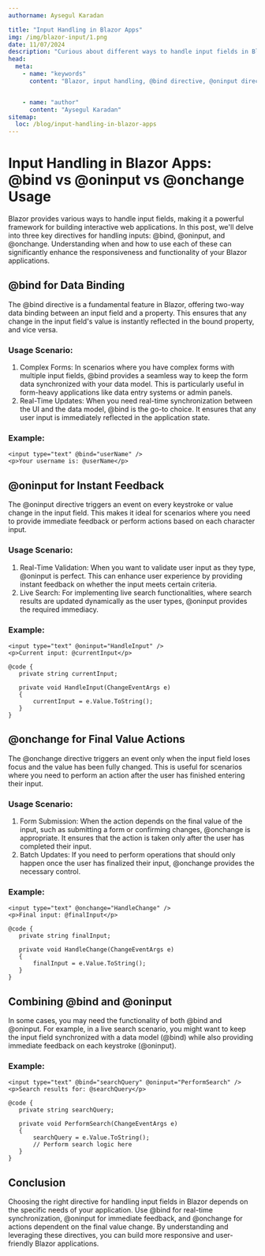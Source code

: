 ```yaml
---
authorname: Aysegul Karadan

title: "Input Handling in Blazor Apps"
img: /img/blazor-input/1.png
date: 11/07/2024
description: "Curious about different ways to handle input fields in Blazor apps? Here’s a look at various usage scenarios and reasons for each! "
head:
  meta:
    - name: "keywords"
      content: "Blazor, input handling, @bind directive, @oninput directive, @onchange directive, Blazor tutorials, Blazor forms, real-time synchronization, immediate feedback, Blazor data binding, Blazor events, frontend development, .NET 8, web development, Ayşegül Karadan, Blazor input events, Blazor input types, Blazor form validation, Blazor component data binding, Blazor dynamic inputs, Blazor event handling, Blazor user input, Blazor input controls, Blazor input components, Blazor data validation, Blazor UI updates, Blazor input binding, Blazor form submission, Blazor user interactions, Blazor input fields, Blazor component updates, Blazor @bind usage, Blazor @oninput usage, Blazor @onchange usage, Blazor real-time data updates, Blazor form handling best practices, Blazor data change tracking, Blazor state management, Blazor event handling examples, Blazor input scenarios, Blazor form interactions, Blazor field validation, Blazor data binding examples, Blazor UI responsiveness, Blazor form design, Blazor real-time feedback, Blazor form controls, Blazor input handling techniques, Blazor dynamic forms, Blazor input behavior, Blazor directive usage, Blazor component binding, Blazor input handling tutorial, Blazor front-end features, Blazor user experience, Blazor UI interactions, Blazor data entry, Blazor input events tutorial, Blazor form event handling, Blazor change events, Blazor form inputs, Blazor input validation examples, Blazor component examples, Blazor event-driven UI, Blazor input updates, Blazor real-time inputs, Blazor validation techniques, Blazor data update methods, Blazor frontend tips, Blazor @bind vs @oninput, Blazor @oninput vs @onchange, Blazor form submission examples, Blazor input changes, Blazor event-driven input handling, Blazor UI responsiveness tips, Blazor data-binding patterns, Blazor input handling methods, Blazor event handling patterns, Blazor form management, Blazor input components examples, Blazor input handling best practices, Blazor form validation tips, Blazor user input handling, Blazor form design tips, Blazor input synchronization, Blazor directive comparison, Blazor frontend design, Blazor real-time interaction examples, Blazor user feedback handling, Blazor input types and uses, Blazor event handling strategies, Blazor form updates, Blazor state management tips, Blazor dynamic input handling, Blazor UI feedback, Blazor input validation best practices, Blazor real-time data binding, Blazor form handling techniques, Blazor data management, Blazor component interactions, Blazor input field validation, Blazor front-end development practices, Blazor form data binding, Blazor UI tips, Blazor user input management, Blazor event handling methods, Blazor data handling strategies, Blazor component updates tips, Blazor form input handling, Blazor directive differences, Blazor input handling in .NET 8, Blazor user experience tips, Blazor input examples, Blazor dynamic data binding, Blazor form responsiveness, Blazor event handling guide, Blazor real-time feedback examples, Blazor UI design techniques, Blazor data-binding best practices, Blazor form data management, Blazor input changes examples, Blazor UI updates techniques, Blazor directive examples, Blazor form and input management, Blazor event-driven design, Blazor user interactions tips, Blazor @bind vs @onchange, Blazor form component interactions, Blazor dynamic input handling examples, Blazor front-end interactions, Blazor input update methods, Blazor UI interaction patterns"


    - name: "author"
      content: "Aysegul Karadan"
sitemap:
  loc: /blog/input-handling-in-blazor-apps
---
```


# Input Handling in Blazor Apps: @bind vs @oninput vs @onchange Usage




<p>
Blazor provides various ways to handle input fields, making it a powerful framework for building interactive web applications. In this post, we'll delve into three key directives for handling inputs: @bind, @oninput, and @onchange. Understanding when and how to use each of these can significantly enhance the responsiveness and functionality of your Blazor applications.</p>

## @bind for Data Binding

The @bind directive is a fundamental feature in Blazor, offering two-way data binding between an input field and a property. This ensures that any change in the input field's value is instantly reflected in the bound property, and vice versa.

### Usage Scenario:


<ol class="list-disc">
 
  <li>Complex Forms: In scenarios where you have complex forms with multiple input fields, @bind provides a seamless way to keep the form data synchronized with your data model. This is particularly useful in form-heavy applications like data entry systems or admin panels.</li>
    <li>Real-Time Updates: When you need real-time synchronization between the UI and the data model, @bind is the go-to choice. It ensures that any user input is immediately reflected in the application state.</li>
</ol>

### Example:


 ```
 <input type="text" @bind="userName" />
<p>Your username is: @userName</p>
 ```

 ## @oninput for Instant Feedback
The @oninput directive triggers an event on every keystroke or value change in the input field. This makes it ideal for scenarios where you need to provide immediate feedback or perform actions based on each character input.

### Usage Scenario:


<ol class="list-disc">
 
  <li>Real-Time Validation: When you want to validate user input as they type, @oninput is perfect. This can enhance user experience by providing instant feedback on whether the input meets certain criteria.
</li>
    <li>Live Search: For implementing live search functionalities, where search results are updated dynamically as the user types, @oninput provides the required immediacy.</li>
</ol>

### Example:


 ```
<input type="text" @oninput="HandleInput" />
<p>Current input: @currentInput</p>

@code {
    private string currentInput;

    private void HandleInput(ChangeEventArgs e)
    {
        currentInput = e.Value.ToString();
    }
}
 ```

 ## @onchange for Final Value Actions
 The @onchange directive triggers an event only when the input field loses focus and the value has been fully changed. This is useful for scenarios where you need to perform an action after the user has finished entering their input.

 ### Usage Scenario:

 <ol class="list-disc">
 
  <li>Form Submission: When the action depends on the final value of the input, such as submitting a form or confirming changes, @onchange is appropriate. It ensures that the action is taken only after the user has completed their input.
</li>
    <li>Batch Updates: If you need to perform operations that should only happen once the user has finalized their input, @onchange provides the necessary control.</li>
</ol>

### Example:


 ```
<input type="text" @onchange="HandleChange" />
<p>Final input: @finalInput</p>

@code {
    private string finalInput;

    private void HandleChange(ChangeEventArgs e)
    {
        finalInput = e.Value.ToString();
    }
}
 ```

 ## Combining @bind and @oninput

 In some cases, you may need the functionality of both @bind and @oninput. For example, in a live search scenario, you might want to keep the input field synchronized with a data model (@bind) while also providing immediate feedback on each keystroke (@oninput).

 ### Example:


 ```
<input type="text" @bind="searchQuery" @oninput="PerformSearch" />
<p>Search results for: @searchQuery</p>

@code {
    private string searchQuery;

    private void PerformSearch(ChangeEventArgs e)
    {
        searchQuery = e.Value.ToString();
        // Perform search logic here
    }
}

 ```

 ## Conclusion

 Choosing the right directive for handling input fields in Blazor depends on the specific needs of your application. Use @bind for real-time synchronization, @oninput for immediate feedback, and @onchange for actions dependent on the final value change. By understanding and leveraging these directives, you can build more responsive and user-friendly Blazor applications.
